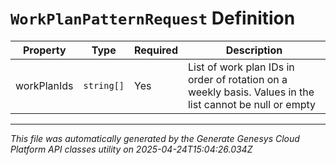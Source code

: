 # `WorkPlanPatternRequest` Definition

| Property | Type | Required | Description |
|----------|------|----------|-------------|
| workPlanIds | `string[]` | Yes | List of work plan IDs in order of rotation on a weekly basis. Values in the list cannot be null or empty |

---

*This file was automatically generated by the Generate Genesys Cloud Platform API classes utility on 2025-04-24T15:04:26.034Z*